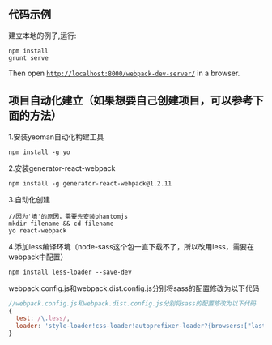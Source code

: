 ## 代码示例

建立本地的例子,运行:
```
npm install
grunt serve
```

Then open [`http://localhost:8000/webpack-dev-server/`](http://localhost:8000/webpack-dev-server/) in a browser.



## 项目自动化建立（如果想要自己创建项目，可以参考下面的方法）
1.安装yeoman自动化构建工具
```
npm install -g yo
```
2.安装generator-react-webpack
```
npm install -g generator-react-webpack@1.2.11
```

3.自动化创建
```
//因为'墙'的原因，需要先安装phantomjs
mkdir filename && cd filename
yo react-webpack 
```
4.添加less编译环境（node-sass这个包一直下载不了，所以改用less，需要在webpack中配置）
```
npm install less-loader --save-dev
```
webpack.config.js和webpack.dist.config.js分别将sass的配置修改为以下代码
```jsx harmony
//webpack.config.js和webpack.dist.config.js分别将sass的配置修改为以下代码
{
  test: /\.less/,
  loader: 'style-loader!css-loader!autoprefixer-loader?{browsers:["last 2 version", "firefox 15"]}!less-loader?outputStyle=expanded'
}
```
